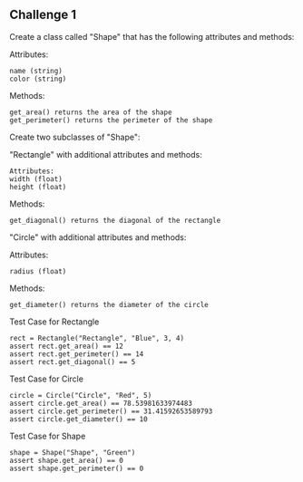 ## Challenge 1

Create a class called "Shape" that has the following attributes and methods:

Attributes:
```
name (string)
color (string)
```

Methods:
```
get_area() returns the area of the shape
get_perimeter() returns the perimeter of the shape
```
Create two subclasses of "Shape":

"Rectangle" with additional attributes and methods:
```
Attributes:
width (float)
height (float)
```
Methods:
```
get_diagonal() returns the diagonal of the rectangle
```
"Circle" with additional attributes and methods:

Attributes:
```
radius (float)
```

Methods:
```
get_diameter() returns the diameter of the circle
```


Test Case for Rectangle
```
rect = Rectangle("Rectangle", "Blue", 3, 4)
assert rect.get_area() == 12
assert rect.get_perimeter() == 14
assert rect.get_diagonal() == 5
```

Test Case for Circle
```
circle = Circle("Circle", "Red", 5)
assert circle.get_area() == 78.53981633974483
assert circle.get_perimeter() == 31.41592653589793
assert circle.get_diameter() == 10
```

Test Case for Shape
```
shape = Shape("Shape", "Green")
assert shape.get_area() == 0
assert shape.get_perimeter() == 0
```

